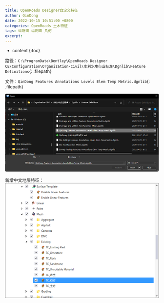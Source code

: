 ```yaml
---
title: OpenRoads Designer自定义特征
author: QinDong
date: 2022-10-15 10:51:00 +0800
categories: OpenRoads 土木特征
tags: 纵断面 纵剖面 几何
excerpt: 
---
```

* content
{:toc}

路径：`C:\ProgramData\Bentley\OpenRoads Designer CE\Configuration\Organization-Civil\水利水电行业标准\Dgnlib\Feature Definitions`{: .filepath}

文件：`QinDong Features Annotations Levels Elem Temp Metric.dgnlib`{: .filepath}

![](/img/2022/2022-10-15-16-10-23.png)

新增中文地层特征：
![](/img/2022/2022-10-15-16-17-59.png)